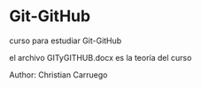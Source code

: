 # Git-GitHub
curso para estudiar Git-GitHub


el archivo GITyGITHUB.docx es la teoría del curso



Author: Christian Carruego

